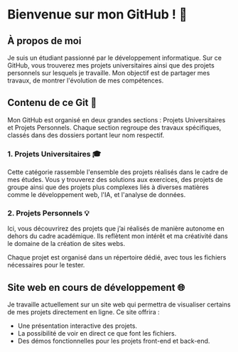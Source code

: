 # Bienvenue sur mon GitHub ! 👋

## À propos de moi
Je suis un étudiant passionné par le développement informatique. 
Sur ce GitHub, vous trouverez mes projets universitaires ainsi que des projets personnels sur lesquels je travaille. 
Mon objectif est de partager mes travaux, de montrer l'évolution de mes compétences.

## Contenu de ce Git 📂
Mon GitHub est organisé en deux grandes sections : Projets Universitaires et Projets Personnels. Chaque section regroupe des travaux spécifiques, classés dans des dossiers portant leur nom respectif.

### 1. Projets Universitaires 🎓
Cette catégorie rassemble l'ensemble des projets réalisés dans le cadre de mes études. Vous y trouverez des solutions aux exercices, des projets de groupe ainsi que des projets plus complexes liés à diverses matières comme le développement web, l'IA, et l'analyse de données.

### 2. Projets Personnels 💡
Ici, vous découvrirez des projets que j’ai réalisés de manière autonome en dehors du cadre académique. Ils reflètent mon intérêt et ma créativité dans le domaine de la création de sites webs.

Chaque projet est organisé dans un répertoire dédié, avec tous les fichiers nécessaires pour le tester.

## Site web en cours de développement 🌐
Je travaille actuellement sur un site web qui permettra de visualiser certains de mes projets directement en ligne. Ce site offrira :

- Une présentation interactive des projets.
- La possibilité de voir en direct ce que font les fichiers.
- Des démos fonctionnelles pour les projets front-end et back-end.
